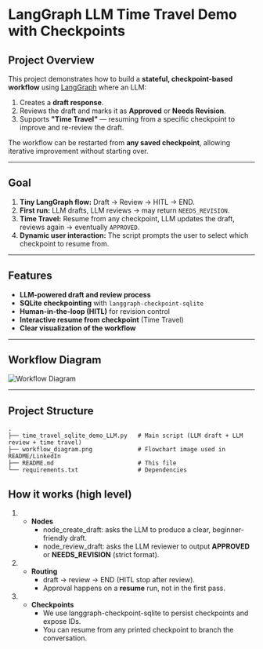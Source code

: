 # LangGraph LLM Time Travel Demo with Checkpoints

## Project Overview
This project demonstrates how to build a **stateful, checkpoint-based workflow** using [LangGraph](https://github.com/langchain-ai/langgraph) where an LLM:
1. Creates a **draft response**.
2. Reviews the draft and marks it as **Approved** or **Needs Revision**.
3. Supports **"Time Travel"** — resuming from a specific checkpoint to improve and re-review the draft.

The workflow can be restarted from **any saved checkpoint**, allowing iterative improvement without starting over.

---

## Goal
1. **Tiny LangGraph flow:** Draft → Review → HITL → END.  
2. **First run:** LLM drafts, LLM reviews → may return `NEEDS_REVISION`.  
3. **Time Travel:** Resume from any checkpoint, LLM updates the draft, reviews again → eventually `APPROVED`.  
4. **Dynamic user interaction:** The script prompts the user to select which checkpoint to resume from.

---

## Features
- **LLM-powered draft and review process**
- **SQLite checkpointing** with `langgraph-checkpoint-sqlite`
- **Human-in-the-loop (HITL)** for revision control
- **Interactive resume from checkpoint** (Time Travel)
- **Clear visualization of the workflow**

---

## Workflow Diagram

![Workflow Diagram](../langgraph_time_travel_llm_diagram.png)

---

## Project Structure
```
.
├── time_travel_sqlite_demo_LLM.py   # Main script (LLM draft + LLM review + time travel)
├── workflow_diagram.png             # Flowchart image used in README/LinkedIn
├── README.md                        # This file
└── requirements.txt                 # Dependencies
```

## How it works (high level)
1. - **Nodes**
        - node_create_draft: asks the LLM to produce a clear, beginner-friendly draft.
        - node_review_draft: asks the LLM reviewer to output **APPROVED** or **NEEDS_REVISION** (strict format).
2. - **Routing**
        - draft → review → END (HITL stop after review).
        - Approval happens on a **resume** run, not in the first pass.
3. - **Checkpoints**
        - We use langgraph-checkpoint-sqlite to persist checkpoints and expose IDs.
        - You can resume from any printed checkpoint to branch the conversation.